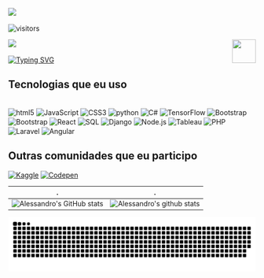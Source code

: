 ![](https://github.com/AlessandrodeAlmeida2/BEPb/blob/main/assets/Bottom_up.svg)

<!--   my-icons -->
<!--<p align="center">
    <a href="https://github.com/AlessandrodeAlmeida2/BEPb"><img src="https://img.shields.io/badge/status-updating-brightgreen.svg"></a>
    <a href="https://github.com/AlessandrodeAlmeida2/desafio-titanic-kaggle"><img src="https://img.shields.io/badge/Python-3.10-FF1493.svg"></a>
    <a href="https://github.com/AlessandrodeAlmeida2/graphs/contributors"><img src="https://img.shields.io/github/contributors/AlessandrodeAlmeida2/BEPb?color=blue"></a>
    <a href="https://github.com/AlessandrodeAlmeida2/stargazers"><img src="https://img.shields.io/github/stars/AlessandrodeAlmeida2/BEPb.svg?logo=github"></a>
    <a href="https://github.com/AlessandrodeAlmeida2/network/members"><img src="https://img.shields.io/github/forks/AlessandrodeAlmeida2/BEPb.svg?color=blue&logo=github"></a> 
    
    <img src="https://visitor-badge.laobi.icu/badge?page_id=AlessandrodeAlmeida2" alt="visitors"/>
 
    <a href="https://discord.gg/HHMs7Eg" target="blank">
<img src="https://img.shields.io/discord/735303195105951764?label=Join%20Community&logo=AlessandrodeAlmeida2&style=flat-square" alt="join discord community of github profile readme generator"/>
</a>-->
<img src="https://visitor-badge.laobi.icu/badge?page_id=AlessandrodeAlmeida2" alt="visitors"/>
</p>

<!--   my-header-img -->
![](https://github.com/AlessandrodeAlmeida2/BEPb/blob/main/src/header_.png)
<a href="https://www.python.org/"><img src="https://upload.wikimedia.org/wikipedia/commons/c/c3/Python-logo-notext.svg" align="right" height="48" width="48" ></a>

<!--   my-ticker -->    
[![Typing SVG](https://readme-typing-svg.herokuapp.com?color=%2336BCF7&center=true&vCenter=true&width=600&lines=Hi+there+👋,+I+am+Alessandro+de+Almeida;+Welcome+to+My+Profile!;I'm+student+of+data+science+and+a+developer;Always+learning+new+things+;Machine+learning+enthusiast+;Kaggle+community+member)](https://git.io/typing-svg)

<!--   GitHub stats graph -->
<!-- ### 📈 GitHub Activity Graph:
[![Alessandro's github activity graph](https://github-readme-activity-graph.cyclic.app/graph?username=AlessandrodeAlmeida2&theme=github-compact)](https://github.com/AlessandrodeAlmeida2/BEPb/github-readme-activity-graph) -->

## Tecnologias que eu uso
<div style="display: inline_block"><br/>
  <img align="center" alt="html5" src="https://img.shields.io/badge/HTML5-E34F26?style=for-the-badge&logo=html5&logoColor=white"/>
  <img align="center" alt="JavaScript" src="https://img.shields.io/badge/JavaScript-323330?style=for-the-badge&logo=javascript&logoColor=F7DF1E"/>
  <img align="center" alt="CSS3" src="https://img.shields.io/badge/CSS3-1572B6?style=for-the-badge&logo=css3&logoColor=white"/>
  <img align="center" alt="python" src="https://img.shields.io/badge/Python-14354C?style=for-the-badge&logo=python&logoColor=white"/>
  <img align="center" alt="C#" src="https://img.shields.io/badge/C%23-239120?style=for-the-badge&logo=c-sharp&logoColor=white"/>
  <img align="center" alt="TensorFlow" src="https://img.shields.io/badge/TensorFlow-FF6F00?style=for-the-badge&logo=tensorflow&logoColor=white"/>
  <img align="center" alt="Bootstrap" src="https://img.shields.io/badge/Bootstrap-563D7C?style=for-the-badge&logo=bootstrap&logoColor=white"/> 
  <img align="center" alt="Bootstrap" src="https://img.shields.io/badge/Java-ED8B00?style=for-the-badge&logo=openjdk&logoColor=white"/>
  <img align="center" alt="React" src="https://img.shields.io/badge/React-20232A?style=for-the-badge&logo=react&logoColor=61DAFB"/>
  <img align="center" alt="SQL" src="https://img.shields.io/badge/MySQL-00000F?style=for-the-badge&logo=mysql&logoColor=white"/>
  <img align="center" alt="Django" src="https://img.shields.io/badge/Django-092E20?style=for-the-badge&logo=django&logoColor=white"/>
  <img align="center" alt="Node.js" src="https://img.shields.io/badge/Node.js-43853D?style=for-the-badge&logo=node.js&logoColor=white"/>
  <img align="center" alt="Tableau" src="https://img.shields.io/badge/Tableau-E97627?style=for-the-badge&logo=Tableau&logoColor=white"/>
  <img align="center" alt="PHP" src="https://img.shields.io/badge/PHP-777BB4?style=for-the-badge&logo=php&logoColor=white"/>
  <img align="center" alt="Laravel" src="https://img.shields.io/badge/Laravel-FF2D20?style=for-the-badge&logo=laravel&logoColor=white"/>
  <img align="center" alt="Angular" src="https://img.shields.io/badge/Angular-DD0031?style=for-the-badge&logo=angular&logoColor=white"/>
</div>

## Outras comunidades que eu participo

[![Kaggle](https://img.shields.io/badge/Kaggle-20BEFF?style=for-the-badge&logo=Kaggle&logoColor=white)](https://www.kaggle.com/alessandroagostini)
[![Codepen](https://img.shields.io/badge/Codepen-000000?style=for-the-badge&logo=codepen&logoColor=white)](https://codepen.io/AlessandrodeAlmeida2)

| .                                                                                                                                       | .                                                                                                                         |
|-----------------------------------------------------------------------------------------------------------------------------------------|---------------------------------------------------------------------------------------------------------------------------|
| ![Alessandro's GitHub stats](https://github-readme-stats.vercel.app/api?username=AlessandrodeAlmeida2&show_icons=true&theme=radical) | ![Alessandro's github stats](https://github-readme-stats.vercel.app/api/top-langs/?username=AlessandrodeAlmeida2&theme=radical&layout=compact) |

<!--<img src="https://github-readme-streak-stats.herokuapp.com/?user=AlessandrodeAlmeida2"></img>-->



<!--   grid-snake -->
![](https://github.com/AlessandrodeAlmeida2/BEPb/blob/output/github-contribution-grid-snake.svg)

